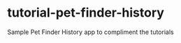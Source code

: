 tutorial-pet-finder-history
===========================

Sample Pet Finder History app to compliment the tutorials

